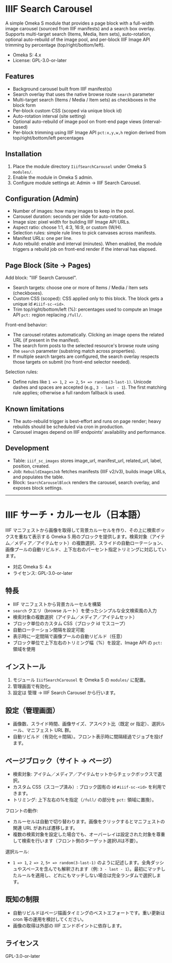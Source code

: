 # IIIF Search Carousel

A simple Omeka S module that provides a page block with a full-width image carousel (sourced from IIIF manifests) and a search box overlay. Supports multi-target search (Items, Media, Item sets), auto-rotation, optional auto-rebuild of the image pool, and per-block IIIF Image API trimming by percentage (top/right/bottom/left).

- Omeka S: 4.x
- License: GPL-3.0-or-later

## Features

- Background carousel built from IIIF manifest(s)
- Search overlay that uses the native browse route `search` parameter
- Multi-target search (Items / Media / Item sets) as checkboxes in the block form
- Per-block custom CSS (scoped via unique block id)
- Auto-rotation interval (site setting)
- Optional auto-rebuild of image pool on front-end page views (interval-based)
- Per-block trimming using IIIF Image API `pct:x,y,w,h` region derived from top/right/bottom/left percentages

## Installation

1. Place the module directory `IiifSearchCarousel` under Omeka S `modules/`.
2. Enable the module in Omeka S admin.
3. Configure module settings at: Admin → IIIF Search Carousel.

## Configuration (Admin)

- Number of images: how many images to keep in the pool.
- Carousel duration: seconds per slide for auto-rotation.
- Image size: pixel width for building IIIF Image API URLs.
- Aspect ratio: choose 1:1, 4:3, 16:9, or custom (W/H).
- Selection rules: simple rule lines to pick canvases across manifests.
- Manifest URLs: one per line.
- Auto rebuild: enable and interval (minutes). When enabled, the module triggers a rebuild job on front-end render if the interval has elapsed.

## Page Block (Site → Pages)

Add block: "IIIF Search Carousel".

- Search targets: choose one or more of Items / Media / Item sets (checkboxes).
- Custom CSS (scoped): CSS applied only to this block. The block gets a unique id `#iiif-sc-<id>`.
- Trim top/right/bottom/left (%): percentages used to compute an Image API `pct:` region replacing `/full/`.

Front-end behavior:

- The carousel rotates automatically. Clicking an image opens the related URL (if present in the manifest).
- The search form posts to the selected resource's browse route using the `search` parameter (substring match across properties).
- If multiple search targets are configured, the search overlay respects those targets on submit (no front-end selector needed).

Selection rules:
- Define rules like `1 => 1`, `2 => 2`, `5+ => random(3-last-1)`. Unicode dashes and spaces are accepted (e.g., `3 - last - 1`). The first matching rule applies; otherwise a full random fallback is used.

## Known limitations

- The auto-rebuild trigger is best-effort and runs on page render; heavy rebuilds should be scheduled via cron in production.
- Carousel images depend on IIIF endpoints’ availability and performance.

## Development

- Table: `iiif_sc_images` stores image_url, manifest_url, related_url, label, position, created.
- Job: `RebuildImagesJob` fetches manifests (IIIF v2/v3), builds image URLs, and populates the table.
- Block: `SearchCarouselBlock` renders the carousel, search overlay, and exposes block settings.

---

# IIIF サーチ・カルーセル（日本語）

IIIF マニフェストから画像を取得して背景カルーセルを作り、その上に検索ボックスを重ねて表示する Omeka S 用のブロックを提供します。検索対象（アイテム／メディア／アイテムセット）の複数選択、スライドの自動ローテーション、画像プールの自動リビルド、上下左右のパーセント指定トリミングに対応しています。

- 対応 Omeka S: 4.x
- ライセンス: GPL-3.0-or-later

## 特長

- IIIF マニフェストから背景カルーセルを構築
- `search` クエリ（browse ルート）を使ったシンプルな全文検索風の入力
- 検索対象の複数選択（アイテム／メディア／アイテムセット）
- ブロック単位のカスタム CSS（ブロック id でスコープ）
- 自動ローテーション間隔を設定可能
- 表示時に一定間隔で画像プールの自動リビルド（任意）
- ブロック単位で上下左右のトリミング幅（%）を設定、Image API の `pct:` 領域を使用

## インストール

1. モジュール `IiifSearchCarousel` を Omeka S の `modules/` に配置。
2. 管理画面で有効化。
3. 設定は 管理 → IIIF Search Carousel から行います。

## 設定（管理画面）

- 画像数、スライド時間、画像サイズ、アスペクト比（既定 or 指定）、選択ルール、マニフェスト URL 群。
- 自動リビルド（有効化＋間隔）。フロント表示時に間隔経過でジョブを投げます。

## ページブロック（サイト → ページ）

- 検索対象: アイテム／メディア／アイテムセットからチェックボックスで選択。
- カスタム CSS（スコープ済み）: ブロック固有の id `#iiif-sc-<id>` を利用できます。
- トリミング: 上下左右の%を指定（`/full/` の部分を `pct:` 領域に置換）。

フロントの動作:

- カルーセルは自動で切り替わります。画像をクリックするとマニフェストの関連 URL があれば遷移します。
- 複数の検索対象を設定した場合でも、オーバーレイは設定された対象を尊重して検索を行います（フロント側のターゲット選択UIは不要）。

選択ルール:
- `1 => 1`, `2 => 2`, `5+ => random(3-last-1)` のように記述します。全角ダッシュやスペースを含んでも解釈されます（例: `3 - last - 1`）。最初にマッチしたルールを適用し、どれにもマッチしない場合は完全ランダムで選択します。

## 既知の制限

- 自動リビルドはページ描画タイミングのベストエフォートです。重い更新は cron 等の運用を検討してください。
- 画像の取得は外部の IIIF エンドポイントに依存します。

## ライセンス

GPL-3.0-or-later
